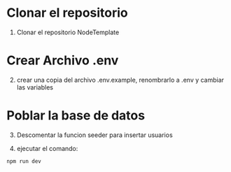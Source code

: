 # Clonar el repositorio

1. Clonar el repositorio NodeTemplate

# Crear Archivo .env

2. crear una copia del archivo .env.example, renombrarlo a .env y cambiar las variables

# Poblar la base de datos

3. Descomentar la funcion seeder para insertar usuarios

4. ejecutar el comando:

```bash
npm run dev

```
